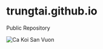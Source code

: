 # trungtai.github.io
Public Repository

![Ca Koi San Vuon](https://sanvuonadong.vn/wp-content/uploads/2020/10/tong-quan-ve-ca-koi-01-san-vuon-a-dong.jpg)
